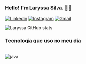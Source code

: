 ### Hello! I'm Laryssa Silva. 👋🏼
[![Linkedin](https://img.shields.io/badge/LinkedIn-0077B5?style=for-the-badge&logo=linkedin&logoColor=white)](https://www.linkedin.com/in/laryssa-da-silva-antonio-007259286/)
[![Instagram](https://img.shields.io/badge/Instagram-E4405F?style=for-the-badge&logo=instagram&logoColor=white)](https://www.instagram.com/llary.y/)
[![Gmail](https://img.shields.io/badge/Gmail-D14836?style=for-the-badge&logo=gmail&logoColor=white)](mailto:laryssa02@gmail.com)

![Laryssa GitHub stats](https://github-readme-stats.vercel.app/api?username=llary-y&show_icons=true&theme=tokyonight)

### Tecnologia que uso no meu dia
<div style= "display: inline_block"><br/>
<img align="center" alt="java" src="https://img.shields.io/badge/Java-ED8B00?style=for-the-badge&logo=openjdk&logoColor=white"/>
</div>



